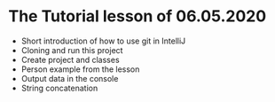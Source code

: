 # The Tutorial lesson of 06.05.2020

- Short introduction of how to use git in IntelliJ
- Cloning and run this project
- Create project and classes
- Person example from the lesson
- Output data in the console
- String concatenation
